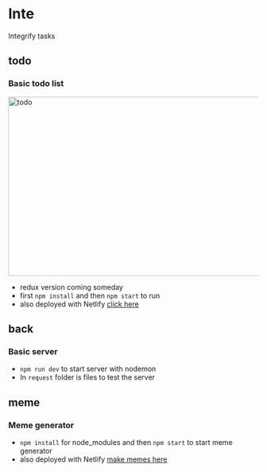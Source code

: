 # Inte
Integrify tasks

## todo 
### Basic todo list
<img src='https://github.com/reijjo/Inte/assets/95418273/5a63a3cc-22d0-4898-a062-96d4f0454426.gif' alt='todo' width='640' height='360' />


* redux version coming someday
* first ```npm install``` and then ```npm start``` to run
* also deployed with Netlify <a href='https://peaceful-dodol-c56536.netlify.app' target='_blank'>click here</a>

## back
### Basic server
* ```npm run dev``` to start server with nodemon
* In ```request``` folder is files to test the server

## meme
### Meme generator
* ```npm install``` for node_modules and then ```npm start``` to start meme generator
* also deployed with Netlify <a href='https://majestic-paletas-fcdf8a.netlify.app/' target='_blank'>make memes here</a>

